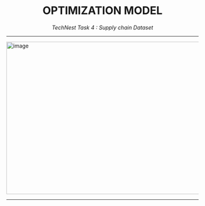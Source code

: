 <h1 align="center"> OPTIMIZATION MODEL </h1>
<p align="center"><em>TechNest Task 4 : Supply chain Dataset </em></p>

---

<img width="790" height="400" alt="image" src="https://github.com/user-attachments/assets/58ed6242-6a67-45ff-b1a6-08c1af73743d" />

---
